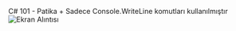 C# 101 - Patika +
Sadece Console.WriteLine komutları kullanılmıştır
![Ekran Alıntısı](https://github.com/user-attachments/assets/b3c86a95-2845-41c2-8048-fa4b28c04122)
